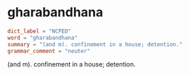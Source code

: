 # gharabandhana

``` toml
dict_label = "NCPED"
word = "gharabandhana"
summary = "(and m). confinement in a house; detention."
grammar_comment = "neuter"
```

(and m). confinement in a house; detention.

